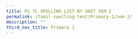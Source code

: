 ```yaml
---
title: P1 TL SPELLING LIST BY UNIT SEM 2
permalink: /tamil-spelling-test/Primary-1/sem-2/
description: ""
third_nav_title: Primary 1
---
```

